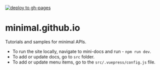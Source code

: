[![deploy to gh-pages](https://github.com/Minimal-APIs/minimal-apis.github.io/actions/workflows/deploy.yml/badge.svg)](https://github.com/Minimal-APIs/minimal-apis.github.io/actions/workflows/deploy.yml)

# minimal.github.io

Tutorials and samples for minimal APIs.

- To run the site locally, navigate to mini-docs and run - `npm run dev`.
- To add or update docs, go to `src` folder.
- To add or update menu items, go to the `src/.vuepress/config.js` file.
